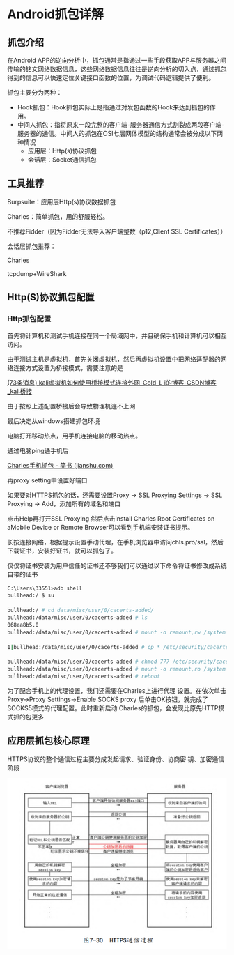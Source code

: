 # Android抓包详解

## 抓包介绍

在Android APP的逆向分析中，抓包通常是指通过一些手段获取APP与服务器之间传输的铭文网络数据信息，这些网络数据信息往往是逆向分析的切入点，通过抓包得到的信息可以快速定位关键接口函数的位置，为调试代码逻辑提供了便利。

抓包主要分为两种：

- Hook抓包：Hook抓包实际上是指通过对发包函数的Hook来达到抓包的作用。
- 中间人抓包：指将原来一段完整的客户端-服务器通信方式割裂成两段客户端-服务器的通信。中间人的抓包在OSI七层网体模型的结构通常会被分成以下两种情况
  - 应用层：Http(s)协议抓包
  - 会话层：Socket通信抓包

## 工具推荐

Burpsuite：应用层Http(s)协议数据抓包

Charles：简单抓包，用的舒服轻松。

不推荐Fidder（因为Fidder无法导入客户端整数（p12,Client SSL Certificates））

会话层抓包推荐：

Charles

tcpdump+WireShark

## Http(S)协议抓包配置

### Http抓包配置

首先将计算机和测试手机连接在同一个局域网中，并且确保手机和计算机可以相互访问。

由于测试主机是虚拟机，首先关闭虚拟机，然后再虚拟机设置中把网络适配器的网络连接方式设置为桥接模式，需要注意的是

[(73条消息) kali虚拟机如何使用桥接模式连接外网_Cold_L i的博客-CSDN博客_kali桥接](https://blog.csdn.net/qq_40317852/article/details/120381805)

由于按照上述配置桥接后会导致物理机连不上网

最后决定从windows搭建抓包环境

电脑打开移动热点，用手机连接电脑的移动热点。

通过电脑ping通手机后

[Charles手机抓包 - 简书 (jianshu.com)](https://www.jianshu.com/p/551711c121f0)

再proxy setting中设置好端口

如果要对HTTPS抓包的话，还需要设置Proxy -> SSL Proxying Settings -> SSL Proxying -> Add，添加所有的域名和端口

点击Help再打开SSL Proxying 然后点击install Charles Root Certificates on aMobile Device or Remote Browser可以看到手机端安装证书提示。

长按连接网络，根据提示设置手动代理，在手机浏览器中访问chls.pro/ssl，然后下载证书，安装好证书，就可以抓包了。

仅仅将证书安装为用户信任的证书还不够我们可以通过以下命令将证书修改成系统自带的证书

```sh
C:\Users\33551>adb shell
bullhead:/ $ su

bullhead:/ # cd data/misc/user/0/cacerts-added/
bullhead:/data/misc/user/0/cacerts-added # ls
068ea8b5.0
bullhead:/data/misc/user/0/cacerts-added # mount -o remount,rw /system

1|bullhead:/data/misc/user/0/cacerts-added # cp * /etc/security/cacerts/

bullhead:/data/misc/user/0/cacerts-added # chmod 777 /etc/security/cacerts/*
bullhead:/data/misc/user/0/cacerts-added # mount -o remount,ro /system
bullhead:/data/misc/user/0/cacerts-added # reboot
```

为了配合手机上的代理设置，我们还需要在Charles上进行代理 设置。在依次单击Proxy→Proxy Settings→Enable SOCKS proxy 后单击OK按钮，就完成了SOCKS5模式的代理配置。此时重新启动 Charles的抓包，会发现比原先HTTP模式抓的包更多

## 应用层抓包核心原理

HTTPS协议的整个通信过程主要分成发起请求、验证身份、协商密 钥、加密通信阶段

![](https://github.com/G-WS/Android-reverse/blob/main/image/Https%E9%80%9A%E8%AE%AF%E8%BF%87%E7%A8%8B.png?raw=true)
